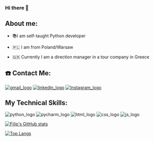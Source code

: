 ### Hi there 👋

<!--
**MalesaFilip/MalesaFilip** is a ✨ _special_ ✨ repository because its `README.md` (this file) appears on your GitHub profile.

Here are some ideas to get you started:

- 🔭 I’m currently working on ...
- 🌱 I’m currently learning ...
- 👯 I’m looking to collaborate on ...
- 🤔 I’m looking for help with ...
- 💬 Ask me about ...
- 📫 How to reach me: ...
- 😄 Pronouns: ...
- ⚡ Fun fact: ...
-->
## About me: ##
- 📚I am self-taught Python developer

- 🇵🇱 I am from Poland/Warsaw

- 🇬🇷 Currently I am a direction manager in a tour company in Greece




## ☎️ Contact Me: ##
[![gmail_logo](https://user-images.githubusercontent.com/121855877/211012302-7f0538ab-4347-405e-9d06-c86e89db0e90.png)](https://www.instagram.com/males_pl/)
[![linkedin_logo](https://user-images.githubusercontent.com/121855877/211012140-fc629ebf-1502-4bde-b60a-f1ab860a2787.png)](https://www.linkedin.com/in/filip-malesa-673435199/)
[![Instagram_logo](https://user-images.githubusercontent.com/121855877/211027923-b46a239e-fb6f-4b93-bc0a-77cf13a96e65.png)](https://www.instagram.com/males_pl/)





## My Technical Skills: ##
![python_logo](https://user-images.githubusercontent.com/121855877/211010065-5f083749-e5f3-4502-956f-e9c0a895cc4c.png)
![pycharm_logo](https://user-images.githubusercontent.com/121855877/211010089-976a3b95-69a0-41a1-ba34-effe3a2b5b27.png)
![html_logo](https://user-images.githubusercontent.com/121855877/211010102-31683fe0-96eb-43e5-ad8c-460a00d56cee.png)
![css_logo](https://user-images.githubusercontent.com/121855877/211010111-ff3accd4-08c8-4f69-b681-43bfdaf1085d.png)
![js_logo](https://user-images.githubusercontent.com/121855877/211010113-3da62909-7a7e-49b6-bcf9-e21090ee41f9.png)


[![Filip's GitHub stats](https://github-readme-stats.vercel.app/api?username=MalesaFilip)](https://github.com/anuraghazra/github-readme-stats)

[![Top Langs](https://github-readme-stats.vercel.app/api/top-langs/?username=MalesaFilip&layout=compact&theme=merko)](https://github.com/anuraghazra/github-readme-stats)

